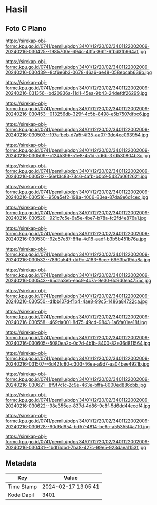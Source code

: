 # Hasil

## Foto C Plano

https://sirekap-obj-formc.kpu.go.id/0741/pemilu/pdpr/34/01/12/20/02/3401122002009-20240216-030425--1985700e-694c-43fa-86f1-6fbd3fb964af.jpg

https://sirekap-obj-formc.kpu.go.id/0741/pemilu/pdpr/34/01/12/20/02/3401122002009-20240216-030439--8cf6e6b3-0678-46a6-ae48-058ebcab639b.jpg

https://sirekap-obj-formc.kpu.go.id/0741/pemilu/pdpr/34/01/12/20/02/3401122002009-20240216-031356--bd20936a-11d1-45ea-9b43-24defdf26299.jpg

https://sirekap-obj-formc.kpu.go.id/0741/pemilu/pdpr/34/01/12/20/02/3401122002009-20240216-030453--013256db-329f-4c5b-8498-e5b7507dfbc6.jpg

https://sirekap-obj-formc.kpu.go.id/0741/pemilu/pdpr/34/01/12/20/02/3401122002009-20240216-030503--197afbeb-d7a5-4f35-aa07-3dc4ec093954.jpg

https://sirekap-obj-formc.kpu.go.id/0741/pemilu/pdpr/34/01/12/20/02/3401122002009-20240216-030509--c1245396-51e8-451d-ad6b-37d530804b3c.jpg

https://sirekap-obj-formc.kpu.go.id/0741/pemilu/pdpr/34/01/12/20/02/3401122002009-20240216-030512--56e13c83-73c6-4afb-b0b9-5437a06f2621.jpg

https://sirekap-obj-formc.kpu.go.id/0741/pemilu/pdpr/34/01/12/20/02/3401122002009-20240216-030516--950a5ef2-198a-4006-83ea-87da9e6d1cec.jpg

https://sirekap-obj-formc.kpu.go.id/0741/pemilu/pdpr/34/01/12/20/02/3401122002009-20240216-030520--921c7c5e-6a5e-4be7-b78a-fc2fd4e876a1.jpg

https://sirekap-obj-formc.kpu.go.id/0741/pemilu/pdpr/34/01/12/20/02/3401122002009-20240216-030530--92e57e87-8ffa-4d18-aadf-b3b5b451b76a.jpg

https://sirekap-obj-formc.kpu.go.id/0741/pemilu/pdpr/34/01/12/20/02/3401122002009-20240216-030532--7890a549-dd9c-4183-8cee-6963ba19da8a.jpg

https://sirekap-obj-formc.kpu.go.id/0741/pemilu/pdpr/34/01/12/20/02/3401122002009-20240216-030543--65daa3eb-eac9-4c7a-9e30-6c9d0ea4755c.jpg

https://sirekap-obj-formc.kpu.go.id/0741/pemilu/pdpr/34/01/12/20/02/3401122002009-20240216-030550--d1bb107d-f1b4-4ae8-99c5-1486a84722ca.jpg

https://sirekap-obj-formc.kpu.go.id/0741/pemilu/pdpr/34/01/12/20/02/3401122002009-20240216-030558--469da001-8d75-49cd-9843-1a6fa01ee18f.jpg

https://sirekap-obj-formc.kpu.go.id/0741/pemilu/pdpr/34/01/12/20/02/3401122002009-20240216-030605--5080ea2c-0c7d-4b1b-8400-82e36d811564.jpg

https://sirekap-obj-formc.kpu.go.id/0741/pemilu/pdpr/34/01/12/20/02/3401122002009-20240216-031507--6d42fc80-c303-46ea-a9d7-aa04bee4921b.jpg

https://sirekap-obj-formc.kpu.go.id/0741/pemilu/pdpr/34/01/12/20/02/3401122002009-20240216-030621--8f9f7c1c-2c9e-463e-bffa-8000ed886cbb.jpg

https://sirekap-obj-formc.kpu.go.id/0741/pemilu/pdpr/34/01/12/20/02/3401122002009-20240216-030622--98e355ee-837d-4d86-9c8f-5d6dd44ecdf4.jpg

https://sirekap-obj-formc.kpu.go.id/0741/pemilu/pdpr/34/01/12/20/02/3401122002009-20240216-030628--90d6d954-bd57-4814-be6c-a55355f4a710.jpg

https://sirekap-obj-formc.kpu.go.id/0741/pemilu/pdpr/34/01/12/20/02/3401122002009-20240216-030431--1bdf6dbd-7ba8-427c-99e5-923daea1153f.jpg


## Metadata

| Key        | Value               |
| ---------- | ------------------- |
| Time Stamp | 2024-02-17 13:05:41 |
| Kode Dapil | 3401                |



